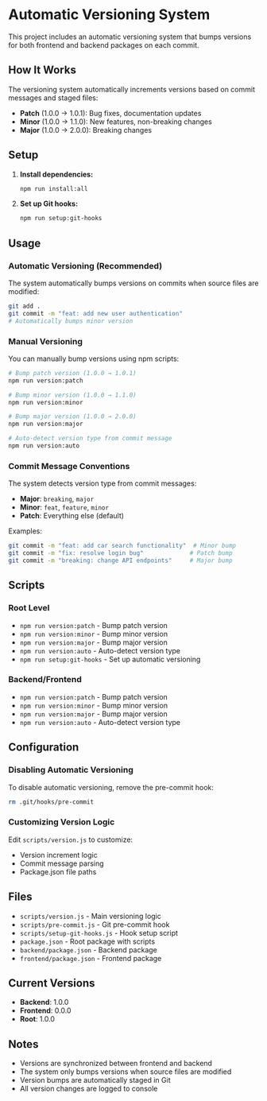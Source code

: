 # Automatic Versioning System

This project includes an automatic versioning system that bumps versions for both frontend and backend packages on each commit.

## How It Works

The versioning system automatically increments versions based on commit messages and staged files:

- **Patch** (1.0.0 → 1.0.1): Bug fixes, documentation updates
- **Minor** (1.0.0 → 1.1.0): New features, non-breaking changes
- **Major** (1.0.0 → 2.0.0): Breaking changes

## Setup

1. **Install dependencies:**
   ```bash
   npm run install:all
   ```

2. **Set up Git hooks:**
   ```bash
   npm run setup:git-hooks
   ```

## Usage

### Automatic Versioning (Recommended)

The system automatically bumps versions on commits when source files are modified:

```bash
git add .
git commit -m "feat: add new user authentication"
# Automatically bumps minor version
```

### Manual Versioning

You can manually bump versions using npm scripts:

```bash
# Bump patch version (1.0.0 → 1.0.1)
npm run version:patch

# Bump minor version (1.0.0 → 1.1.0)
npm run version:minor

# Bump major version (1.0.0 → 2.0.0)
npm run version:major

# Auto-detect version type from commit message
npm run version:auto
```

### Commit Message Conventions

The system detects version type from commit messages:

- **Major**: `breaking`, `major`
- **Minor**: `feat`, `feature`, `minor`
- **Patch**: Everything else (default)

Examples:
```bash
git commit -m "feat: add car search functionality"  # Minor bump
git commit -m "fix: resolve login bug"             # Patch bump
git commit -m "breaking: change API endpoints"     # Major bump
```

## Scripts

### Root Level
- `npm run version:patch` - Bump patch version
- `npm run version:minor` - Bump minor version
- `npm run version:major` - Bump major version
- `npm run version:auto` - Auto-detect version type
- `npm run setup:git-hooks` - Set up automatic versioning

### Backend/Frontend
- `npm run version:patch` - Bump patch version
- `npm run version:minor` - Bump minor version
- `npm run version:major` - Bump major version
- `npm run version:auto` - Auto-detect version type

## Configuration

### Disabling Automatic Versioning

To disable automatic versioning, remove the pre-commit hook:

```bash
rm .git/hooks/pre-commit
```

### Customizing Version Logic

Edit `scripts/version.js` to customize:
- Version increment logic
- Commit message parsing
- Package.json file paths

## Files

- `scripts/version.js` - Main versioning logic
- `scripts/pre-commit.js` - Git pre-commit hook
- `scripts/setup-git-hooks.js` - Hook setup script
- `package.json` - Root package with scripts
- `backend/package.json` - Backend package
- `frontend/package.json` - Frontend package

## Current Versions

- **Backend**: 1.0.0
- **Frontend**: 0.0.0
- **Root**: 1.0.0

## Notes

- Versions are synchronized between frontend and backend
- The system only bumps versions when source files are modified
- Version bumps are automatically staged in Git
- All version changes are logged to console
